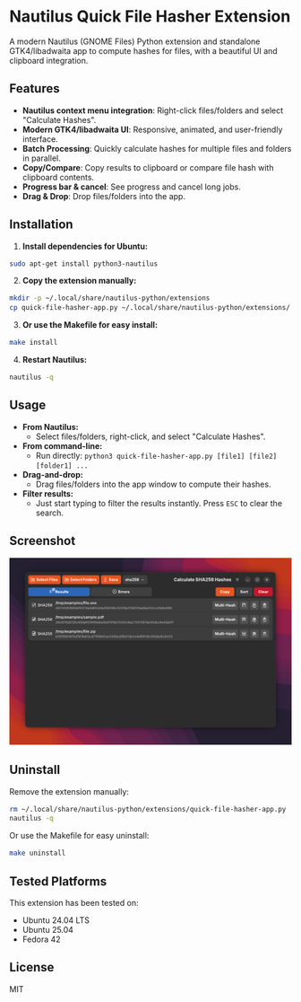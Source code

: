 # Nautilus Quick File Hasher Extension

A modern Nautilus (GNOME Files) Python extension and standalone GTK4/libadwaita app to compute hashes for files, with a beautiful UI and clipboard integration.

## Features

- **Nautilus context menu integration**: Right-click files/folders and select "Calculate Hashes".
- **Modern GTK4/libadwaita UI**: Responsive, animated, and user-friendly interface.
- **Batch Processing**: Quickly calculate hashes for multiple files and folders in parallel.
- **Copy/Compare**: Copy results to clipboard or compare file hash with clipboard contents.
- **Progress bar & cancel**: See progress and cancel long jobs.
- **Drag & Drop**: Drop files/folders into the app.

## Installation

1. **Install dependencies for Ubuntu:**
  ```bash
  sudo apt-get install python3-nautilus
  ```
2. **Copy the extension manually:**
  ```bash
  mkdir -p ~/.local/share/nautilus-python/extensions
  cp quick-file-hasher-app.py ~/.local/share/nautilus-python/extensions/
  ```
3. **Or use the Makefile for easy install:**
  ```bash
  make install
  ```
4. **Restart Nautilus:**
  ```bash
  nautilus -q
  ```

## Usage

- **From Nautilus:**
  - Select files/folders, right-click, and select "Calculate Hashes".
- **From command-line:**
  - Run directly: `python3 quick-file-hasher-app.py [file1] [file2] [folder1] ...`
- **Drag-and-drop:**
  - Drag files/folders into the app window to compute their hashes.
- **Filter results:**
  - Just start typing to filter the results instantly. Press `ESC` to clear the search.

## Screenshot

![demo](<demo.png>)

## Uninstall

Remove the extension manually:
```bash
rm ~/.local/share/nautilus-python/extensions/quick-file-hasher-app.py
nautilus -q
```

Or use the Makefile for easy uninstall:
```bash
make uninstall
```

## Tested Platforms

This extension has been tested on:

- Ubuntu 24.04 LTS
- Ubuntu 25.04
- Fedora 42

## License
MIT